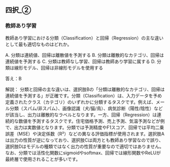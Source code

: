 ## 四択_②
### 教師あり学習
教師あり学習における分類（Classification）と回帰（Regression）の主な違いとして最も適切なものはどれか。

A. 分類は連続値、回帰は離散値を予測する
B. 分類は離散的なカテゴリ、回帰は連続値を予測する
C. 分類は教師なし学習、回帰は教師あり学習に属する
D. 分類は線形モデル、回帰は非線形モデルを使用する

答え：B

解説：
分類と回帰の主な違いは、選択肢Bの「分類は離散的なカテゴリ、回帰は連続値を予測する」が正確です。分類（Classification）は、入力データを予め定義されたクラス（カテゴリ）のいずれかに分類するタスクです。例えば、メール分類（スパム/非スパム）、画像認識（犬/猫/鳥）、病気診断（陽性/陰性）などが該当し、出力は離散的なラベルとなります。一方、回帰（Regression）は連続的な数値を予測するタスクです。住宅価格予測、売上予測、気温予測などが例で、出力は実数値となります。分類では予測精度やF1スコア、回帰では平均二乗誤差（MSE）や決定係数（R²）などの異なる評価指標が使用されます。選択肢Aは出力の性質が逆になっており、選択肢Cは両方とも教師あり学習なので誤り、選択肢Dはモデルの種類ではなく出力の性質が重要なので適切ではありません。なお、分類では活性化関数にsigmoidやsoftmax、回帰では線形関数やReLUが最終層で使用されることが多いです。 